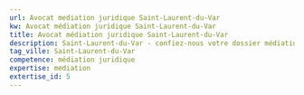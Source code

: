 ```yaml
---
url: Avocat mediation juridique Saint-Laurent-du-Var
kw: Avocat médiation juridique Saint-Laurent-du-Var
title: Avocat médiation juridique Saint-Laurent-du-Var
description: Saint-Laurent-du-Var - confiez-nous votre dossier médiation juridique
tag_ville: Saint-Laurent-du-Var
competence: médiation juridique
expertise: mediation
extertise_id: 5
---
```

